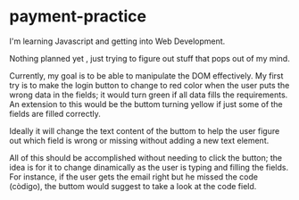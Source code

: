 # payment-practice

I'm  learning Javascript and getting into Web Development.

Nothing planned yet , just trying to figure out stuff that pops out of my mind.

Currently, my goal is to be able to manipulate the DOM effectively.
My first try is to make the login button to change to red color when
the user puts the wrong data in the fields; it would turn green if all data
fills the requirements. An extension to this would be the buttom turning yellow if just
some of the fields are filled correctly.

Ideally it will change the text content of the buttom to help the user
figure out which field is wrong or missing without adding a new text element.

All of this should be accomplished without needing to click the button; 
the idea is for it to change dinamically  as the user is typing and filling the fields.
For instance, if the user gets the email right but he missed the code (còdigo), the
buttom would suggest to take a look at the code field.
